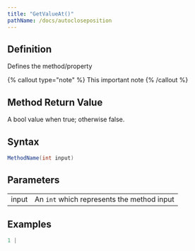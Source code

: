 ```yaml
---
title: "GetValueAt()"
pathName: /docs/autocloseposition
---
```


## Definition

Defines the method/property

{% callout type="note" %}
This important note
{% /callout %}

## Method Return Value

A bool value when true; otherwise false.

## Syntax

```csharp
MethodName(int input)
```

## Parameters

|  |  |
| --- | --- |
| input | An `int` which represents the method input |

## Examples

```csharp
1 |
```
